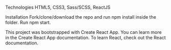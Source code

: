 



Technologies
HTML5, CSS3, Sass/SCSS, ReactJS

Installation
Fork/clone/download the repo and run npm install inside the folder.
Run npm start.

This project was bootstrapped with Create React App.
You can learn more in the Create React App documentation.
To learn React, check out the React documentation.
